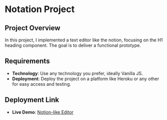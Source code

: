 # Notation Project

## Project Overview

In this project, I implemented a text editor like the notion, focusing on the H1 heading component. The goal is to deliver a functional prototype.

## Requirements

- **Technology**: Use any technology you prefer, ideally Vanilla JS.
- **Deployment**: Deploy the project on a platform like Heroku or any other for easy access and testing.

## Deployment Link

- **Live Demo**: [Notion-like Editor](https://notion-clone-js.vercel.app/)
